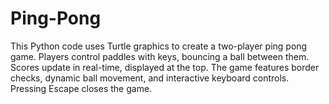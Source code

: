 # Ping-Pong
This Python code uses Turtle graphics to create a two-player ping pong game. Players control paddles with keys, bouncing a ball between them. Scores update in real-time, displayed at the top. The game features border checks, dynamic ball movement, and interactive keyboard controls. Pressing Escape closes the game.
